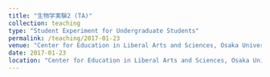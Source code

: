 ```yaml
---
title: "生物学実験2 (TA)"
collection: teaching
type: "Student Experiment for Undergraduate Students"
permalink: /teaching/2017-01-23
venue: "Center for Education in Liberal Arts and Sciences, Osaka University"
date: 2017-01-23
location: "Center for Education in Liberal Arts and Sciences, Osaka University"
---
```

